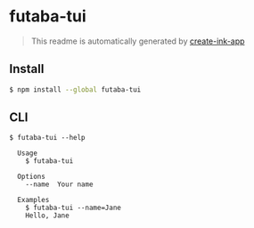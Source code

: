 # futaba-tui

> This readme is automatically generated by [create-ink-app](https://github.com/vadimdemedes/create-ink-app)

## Install

```bash
$ npm install --global futaba-tui
```

## CLI

```
$ futaba-tui --help

  Usage
    $ futaba-tui

  Options
    --name  Your name

  Examples
    $ futaba-tui --name=Jane
    Hello, Jane
```

